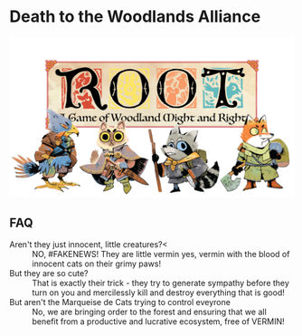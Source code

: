 # Death to the Woodlands Alliance

<img src="images/Banner.png">

## FAQ

<dl>

<dt>Aren't they just innocent, little creatures?<</dt>
<dd>NO, #FAKENEWS! They are little vermin yes, vermin with the blood of innocent cats on their grimy paws!</dd>
<dt>But they are so cute?</dt>
<dd>That is exactly their trick - they try to generate sympathy before they turn on you and mercilessly kill and destroy everything that is good!</dd>
<dt>But aren't the Marqueise de Cats trying to control eveyrone</dt>
<dd>No, we are bringing order to the forest and ensuring that we all benefit from a productive and lucrative ecosystem, free of VERMIN!</dd>

</dl>


